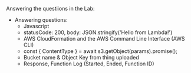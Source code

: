 Answering the questiions in the Lab:
* Answering questions:
  - Javascript
  - statusCode: 200, body: JSON.stringify('Hello from Lambda!')
  - AWS CloudFormation and the AWS Command Line Interface (AWS CLI)
  - const { ContentType } = await s3.getObject(params).promise();
  - Bucket name & Object Key from thing uploaded
  - Response, Function Log (Started, Ended, Function ID)
